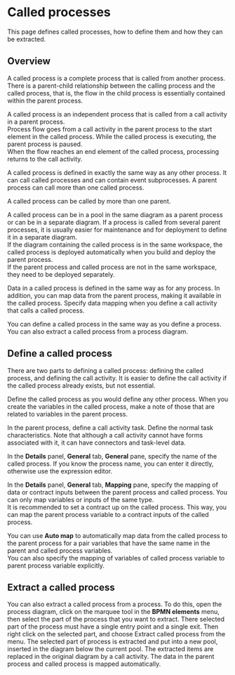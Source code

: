 # Called processes

This page defines called processes, how to define them and how they can be extracted.

## Overview

A called process is a complete process that is called from another process.  
There is a parent-child relationship between the calling process and the called process, that is, the flow in the child process is essentially contained within the parent process.

A called process is an independent process that is called from a call activity in a parent process.  
Process flow goes from a call activity in the parent process to the start element in the called process. While the called process is executing, the parent process is paused.  
When the flow reaches an end element of the called process, processing returns to the call activity.

A called process is defined in exactly the same way as any other process. It can call called processes and can contain event subprocesses. A parent process can call more than one called process.

A called process can be called by more than one parent.

A called process can be in a pool in the same diagram as a parent process or can be in a separate diagram. If a process is called from several parent processes, it is usually easier for maintenance and for deployment to define it in a separate diagram.  
If the diagram containing the called process is in the same workspace, the called process is deployed automatically when you build and deploy the parent process.  
If the parent process and called process are not in the same workspace, they need to be deployed separately.

Data in a called process is defined in the same way as for any process. In addition, you can map data from the parent process, making it available in the called process. Specify data mapping when you define a call activity that calls a called process.

You can define a called process in the same way as you define a process. You can also extract a called process from a process diagram.

## Define a called process

There are two parts to defining a called process: defining the called process, and defining the call activity. It is easier to define the call activity if the called process already exists, but not essential.

Define the called process as you would define any other process. When you create the variables in the called process, make a note of those that are related to variables in the parent process.

In the parent process, define a call activity task. Define the normal task characteristics. Note that although a call activity cannot
have forms associated with it, it can have connectors and task-level data.

In the **Details** panel, **General** tab, **General** pane, specify the name of the called process. If you know the process name, you can enter it directly, otherwise use the expression editor.

In the **Details** panel, **General** tab, **Mapping** pane, specify the mapping of data or contract inputs between the parent process and called process. You can only map variables or inputs of the same type.  
It is recommended to set a contract up on the called process. This way, you can map the parent process variable to a contract inputs of the called process.

You can use **Auto map** to automatically map data from the called process to the parent process for a pair variables that have the same name in the parent and called process variables.  
You can also specify the mapping of variables of called process variable to parent process variable explicitly.

## Extract a called process

You can also extract a called process from a process. To do this, open the process diagram, click on the marquee tool in the **BPMN elements** menu, then select the part of the process that you want to extract. There selected part of the process must have a single entry point and a single exit. Then right click on the selected part, and choose Extract called process from the menu. The selected part of process is extracted and put into a new pool, inserted in the diagram below the current pool. The extracted items are replaced in the original diagram by a call activity. The data in the parent process and called process is mapped automatically.

